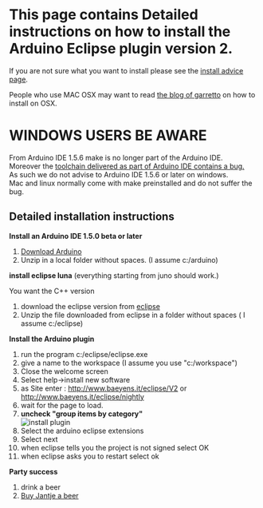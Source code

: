 This page contains Detailed instructions on how to install the Arduino Eclipse plugin version 2.
===

If you are not sure what you want to install please see the 
[install advice page]("install_advice.shtml").

People who use MAC OSX may want to read [the blog of garretto]("http://robots.dacloughb.com/project-1/setting-up-the-arduino-eclipse-environment-on-mac-os-x-lion") on how to install on OSX.

WINDOWS USERS BE AWARE
====
From Arduino IDE 1.5.6 make is no longer part of the Arduino IDE.  
Moreover the [toolchain delivered as part of Arduino IDE contains a bug.](https://github.com/arduino/Arduino/issues/2422)  
As such we do not advise to Arduino IDE 1.5.6 or later on windows.  
Mac and linux normally come with make preinstalled and do not suffer the bug.

Detailed installation instructions
-----
 **Install an Arduino IDE 1.5.0 beta or later**
 
 1. [Download Arduino ](http://arduino.cc/en/Main/Software)
 2. Unzip in a local folder without spaces. (I assume c:/arduino)
 
**install eclipse luna** (everything starting from juno should work.)

You want the C++ version

 1. download the eclipse version from [eclipse](http://www.eclipse.org/) 
 2. Unzip the file downloaded from eclipse in a folder without spaces ( I assume c:/eclipse) 
  
 **Install the Arduino plugin** 
 
 1. run the program c:/eclipse/eclipse.exe
 2. give a name to the workspace (I assume you use "c:/workspace") 
 3. Close the welcome screen
 4. Select help->install new software
 6. as Site enter : http://www.baeyens.it/eclipse/V2 or http://www.baeyens.it/eclipse/nightly
 7. wait for the page to load.
 8. **uncheck "group items by category"**  
 ![install plugin]("http://iloapp.baeyens.it/data/_gallery/public/6/141797573364988100_resized.png")
 9. Select the arduino eclipse extensions
 10. Select next
 11. when eclipse tells you the project is not signed select OK
 12. when eclipse asks you to restart select ok
  
 
 **Party success**
 
 1. drink a beer
 2. [Buy Jantje a beer](http://eclipse.baeyens.it/donate.html "thanks")
    

